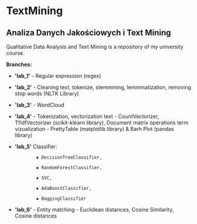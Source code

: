 # TextMining
## Analiza Danych Jakościowych i Text Mining
Qualitative Data Analysis and Text Mining is a repository of my university course.


**Branches:**

- **'lab_1'** - Regular expression (regex)

- **'lab_2'** - Cleaning text, tokenize, stemmming, lemmmatization, removing stop words (NLTK Library)

- **'lab_3'** -  WordCloud

- **'lab_4'** - Tokenization, vectorization text - CountVectorizer, TfidfVectorizer (scikit-klearn library),
                Document matrix operations term
                vizualization - PrettyTable (matplotlib library) & Barh Plot (pandas library)

- **'lab_5'**  Classifier:
                
              ▪ DecisionTreeClassifier, 

              ▪ RandomForestClassifier,

              ▪ SVC,

              ▪ AdaBoostClassifier,

              ▪ BaggingClassifier
                
                
- **'lab_6'** - Entity matching - Euclidean distances, Cosine Similarity, Cosine distances
